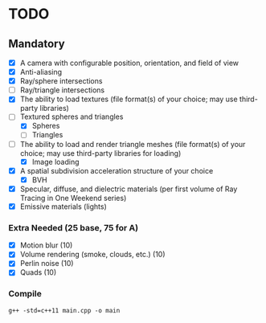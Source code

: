 # TODO

## Mandatory

- [x] A camera with configurable position, orientation, and field of view
- [x] Anti-aliasing
- [x] Ray/sphere intersections
- [ ] Ray/triangle intersections
- [x] The ability to load textures (file format(s) of your choice; may use third-party libraries)
- [ ] Textured spheres and triangles
  - [x] Spheres
  - [ ] Triangles
- [ ] The ability to load and render triangle meshes (file format(s) of your choice; may use third-party libraries for loading)
  - [x] Image loading
- [x] A spatial subdivision acceleration structure of your choice
  - [x] BVH
- [x] Specular, diffuse, and dielectric materials (per first volume of Ray Tracing in One Weekend series)
- [x] Emissive materials (lights)

### Extra Needed (25 base, 75 for A)
- [x] Motion blur (10)
- [x] Volume rendering (smoke, clouds, etc.) (10)
- [x] Perlin noise (10)
- [x] Quads (10)

### Compile

```
g++ -std=c++11 main.cpp -o main
```
